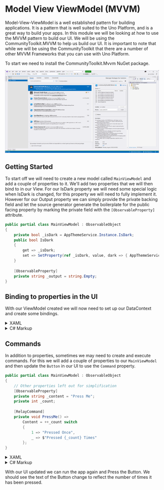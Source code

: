 # Model View ViewModel (MVVM)

Model-View-ViewModel is a well established pattern for building applications. It is a pattern that is well suited to the Uno Platform, and is a great way to build your apps. In this module we will be looking at how to use the MVVM pattern to build our UI. We will be using the CommunityToolkit.MVVM to help us build our UI. It is important to note that while we will be using the CommunityToolkit that there are a number of other MVVM Frameworks that you can use with Uno Platform.

To start we need to install the CommunityToolkit.Mvvm NuGet package.

<picture>
  <source media="(prefers-color-scheme: dark)" srcset="../../art/Dark/CommunityToolkitMvvm.png">
  <source media="(prefers-color-scheme: light)" srcset="../../art/Light/CommunityToolkitMvvm.png">
  <img alt="Install Uno.Toolkit.WinUI" src="../../art/Light/CommunityToolkitMvvm.png">
</picture>

## Getting Started

To start off we will need to create a new model called `MainViewModel` and add a couple of properties to it. We'll add two properties that we will then bind to in our View. For our IsDark property we will need some special logic when IsDark is changed, for this property we will need to fully implement it. However for our Output property we can simply provide the private backing field and let the source generator generate the boilerplate for the public facing property by marking the private field with the `[ObservableProperty]` attribute.

```cs
public partial class MainViewModel : ObservableObject
{
    private bool _isDark = AppThemeService.Instance.IsDark;
    public bool IsDark
    {
        get => _isDark;
        set => SetProperty(ref _isDark, value, dark => { AppThemeService.Instance.SetThemeAsync(dark, default); });
    }

    [ObservableProperty]
    private string _output = string.Empty;
}
```

## Binding to properties in the UI

With our ViewModel created we will now need to set up our DataContext and create some bindings.

<details>
<summary>XAML</summary>

To start let's set the DataContext in the MainPage.xaml.cs (code behind).

```cs
public partial class MainPage : Page
{
    public MainPage()
    {
        InitializeComponent();
        DataContext = new MainViewModel();
    }
}
```

Now let's update our UI in the MainPage.xaml to use the bindings.

```xml
<Page x:Class="SimpleCalculator.MainPage"
      xmlns="http://schemas.microsoft.com/winfx/2006/xaml/presentation"
      xmlns:x="http://schemas.microsoft.com/winfx/2006/xaml"
      xmlns:utu="using:Uno.Toolkit.UI"
      xmlns:um="using:Uno.Material"
      Background="{ThemeResource BackgroundBrush}">
  <!-- Page Resources excluded for clarity -->
  <utu:AutoLayout utu:SafeArea.Insets="VisibleBounds"
                  MaxWidth="700"
                  Padding="0,0,0,16"
                  Background="{ThemeResource BackgroundBrush}"
                  PrimaryAxisAlignment="End">
    <ToggleButton Background="{ThemeResource SecondaryContainerBrush}"
                  Margin="8"
                  utu:AutoLayout.CounterAlignment="Center"
                  Style="{StaticResource IconToggleButtonStyle}"
                  IsChecked="{Binding IsDark, Mode=TwoWay}"
                  CornerRadius="20">
      <ToggleButton.Content>
        <PathIcon Data="{StaticResource SunIcon}"
                  Foreground="{ThemeResource PrimaryVariantDarkBrush}" />
      </ToggleButton.Content>
      <um:ControlExtensions.AlternateContent>
        <PathIcon Data="{StaticResource MoonIcon}"
                  Foreground="{ThemeResource PrimaryVariantDarkBrush}" />
      </um:ControlExtensions.AlternateContent>
    </ToggleButton>
    <utu:AutoLayout Spacing="16"
                    Padding="16,8"
                    PrimaryAxisAlignment="End"
                    utu:AutoLayout.PrimaryAlignment="Stretch">
        <TextBlock Text="Equation"
                   utu:AutoLayout.CounterAlignment="End"
                   Foreground="{ThemeResource OnSecondaryContainerBrush}"
                   Style="{StaticResource DisplaySmall}" />
        <TextBlock Text="{Binding Output}"
                   utu:AutoLayout.CounterAlignment="End" Foreground="{ThemeResource OnBackgroundBrush}" Style="{StaticResource DisplayLarge}" />
    </utu:AutoLayout>
    <utu:AutoLayout MaxHeight="500" Spacing="16" Padding="16,0">
      <TextBox Text="{Binding Output}"
               utu:AutoLayout.CounterAlignment="Stretch"/>
      <Button Content="Press Me"
              utu:AutoLayout.CounterAlignment="Stretch" />
    </utu:AutoLayout>
  </utu:AutoLayout>
</Page>
```

With our bindings in place we can now run the app and see the theme switch work.
</details>

<details>
<summary>C# Markup</summary>

To start we need to set the DataContext, but we will want to make a change to the way that we initialize the UI so that we can create strongly typed bindings. Using the DataContext extension we can pass in a new instance of the `MainViewModel` to set the DataContext and then we can provide a delegate with the Page and the provided DataContext type to use as we configure the Page content and configure bindings.

```cs
public MainPage()
{
    this.DataContext(new MainViewModel(), (page, dataContext) => page
      .Content(...));
}
```

> **NOTE:** Binding expressions must be stateless and the model property in our lambda expression will *ALWAYS* have a null value. Attempting to access instance values from the model will result in a NullReferenceException.

Now we need to create the bindings.

```cs
public MainPage()
{
    this.DataContext(new MainViewModel(), (page, dataContext) => page
        .Resources(r => r
            .Add(AppResources.Icon.Sun)
            .Add(AppResources.Icon.Moon))
        .Background(Theme.Brushes.Background.Default)
        .Content(new AutoLayout()
        .MaxWidth(700)
        .Padding(0, 0, 0, 16)
        .PrimaryAxisAlignment(AutoLayoutAlignment.End)
        .Children(
            new ToggleButton()
                .Margin(8)
                .CornerRadius(20)
                .AutoLayout(counterAlignment: AutoLayoutAlignment.Center)
                .Background(Theme.Brushes.Secondary.Container.Default)
                .Style(Theme.Styles.ToggleButton.Icon)
                .IsChecked(() => dataContext.IsDark) // Binding Expression
                .Content(new PathIcon()
                    .Data(AppResources.Icon.Sun))
                .ControlExtensions(alternateContent: new PathIcon()
                    .Data(AppResources.Icon.Moon)
                    .Foreground(Theme.Brushes.Primary.VariantDark.Default)),
            new AutoLayout()
                .Spacing(16)
                .Padding(16,8)
                .PrimaryAxisAlignment(AutoLayoutAlignment.End)
                .AutoLayout(primaryAlignment: AutoLayoutPrimaryAlignment.Stretch)
                .Children(
                    new TextBlock()
                        .Text("Equation")
                        .AutoLayout(counterAlignment: AutoLayoutAlignment.End)
                        .Foreground(Theme.Brushes.OnSecondary.Container.Default)
                        .Style(Theme.Styles.TextBlock.DisplaySmall),
                    new TextBlock()
                        .Text(() => dataContext.Output) // Binding Expression
                        .AutoLayout(counterAlignment: AutoLayoutAlignment.End)
                        .Foreground(Theme.Brushes.OnBackground.Default)
                        .Style(Theme.Styles.TextBlock.DisplayLarge)
                ),
            new AutoLayout()
                .MaxHeight(500)
                .Spacing(16)
                .Padding(16,0)
                .Children(
                    new TextBox()
                        .Text(() => dataContext.Output) // Binding Expression
                        .AutoLayout(counterAlignment: AutoLayoutAlignment.Stretch),
                    new Button()
                        .Content("Press Me")
                        .AutoLayout(counterAlignment: AutoLayoutAlignment.Stretch)
                )
        )));
}
```

With our bindings in place we can now run the app and see the theme switch work.
</details>

## Commands

In addition to properties, sometimes we may need to create and execute commands. For this we will add a couple of properties to our `MainViewModel` and then update the `Button` in our UI to use the `Command` property.

```cs
public partial class MainViewModel : ObservableObject
{
    // Other properties left out for simplification
    [ObservableProperty]
    private string _content = "Press Me";
    private int _count;

    [RelayCommand]
    private void PressMe() =>
        Content = ++_count switch
        {
            1 => "Pressed Once",
            _ => $"Pressed {_count} Times"
        };
}
```

<details>
<summary>XAML</summary>

Now we just need to update the Button in our UI as shown here.

```xml
<Button Content="{Binding Content}"
        Command="{Binding PressMeCommand}"
        utu:AutoLayout.CounterAlignment="Stretch" />
```
</details>

<details>
<summary>C# Markup</summary>

Now we just need to update the Button in our UI as shown here.

```cs
new Button()
    .Content(() => dataContext.Content)
    .Command(() => dataContext.PressMeCommand)
    .AutoLayout(counterAlignment: AutoLayoutAlignment.Stretch)
```
</details>

With our UI updated we can run the app again and Press the Button. We should see the text of the Button change to reflect the number of times it has been pressed.
